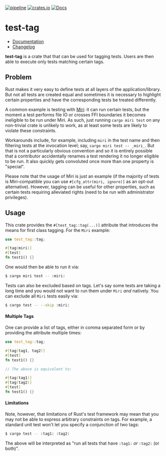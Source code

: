 [![pipeline](https://github.com/d-e-s-o/test-tag/actions/workflows/test.yml/badge.svg?branch=main)](https://github.com/d-e-s-o/test-tag/actions/workflows/test.yml)
[![crates.io](https://img.shields.io/crates/v/test-tag.svg)](https://crates.io/crates/test-tag)
[![Docs](https://docs.rs/test-tag/badge.svg)](https://docs.rs/test-tag)

test-tag
========

- [Documentation][docs-rs]
- [Changelog](CHANGELOG.md)

**test-tag** is a crate that that can be used for tagging tests. Users
are then able to execute only tests matching certain tags.

Problem
-------
Rust makes it very easy to define tests at all layers of the
application/library. But not all tests are created equal and sometimes
it is necessary to highlight certain properties and have the
corresponding tests be treated differently.

A common example is testing with [Miri][miri]: it can run certain tests,
but the moment a test performs file IO or crosses FFI boundaries it
becomes ineligible to be run under Miri. As such, just running `cargo
miri test` on any non-trivial crate is unlikely to work, as at least
some tests are likely to violate these constraints.

Workarounds include, for example, including `miri` in the test name and
then filtering tests at the invocation level; say, `cargo miri test --
_miri_`. But that is not a particularly obvious convention and so it
is entirely possible that a contributor accidentally renames a test
rendering it no longer eligible to be run. It also quickly gets
convoluted once more than one property is "special".

Please note that the usage of Miri is just an example (if the majority
of tests is Miri-compatible you can use `#[cfg_attr(miri, ignore)]` as
an opt-out alternative). However, tagging can be useful for other
properties, such as certain tests requiring alleviated rights (need to
be run with administrator privileges).

Usage
-----
This crate provides the `#[test_tag::tag(...)]` attribute that
introduces the means for first class tagging. For the `Miri` example:
```rust
use test_tag::tag;

#[tag(miri)]
#[test]
fn test1() {}
```

One would then be able to run it via:
```sh
$ cargo miri test -- :miri:
```

Tests can also be excluded based on tags. Let's say some tests are
taking a long time and you would not want to run them under `Miri` *and*
natively. You can exclude all `Miri` tests easily via:
```sh
$ cargo test -- --skip :miri:
```

#### Multiple Tags
One can provide a list of tags, either in comma separated form or by
providing the attribute multiple times:
```rust
use test_tag::tag;

#[tag(tag1, tag2)]
#[test]
fn test1() {}

// The above is equivalent to:

#[tag(tag1)]
#[tag(tag2)]
#[test]
fn test1() {}
```

#### Limitations
Note, however, that limitations of Rust's test framework may mean that
you may not be able to express arbitrary constraints on tags. For
example, a standard unit test won't let you specify a conjunction of two
tags:
```sh
$ cargo test -- :tag1: :tag2:
```
The above will be interpreted as "run all tests that have `:tag1:` *or*
`:tag2:` (or both)".

[docs-rs]: https://docs.rs/test-tag/latest/test_tag/
[miri]: https://github.com/rust-lang/miri

